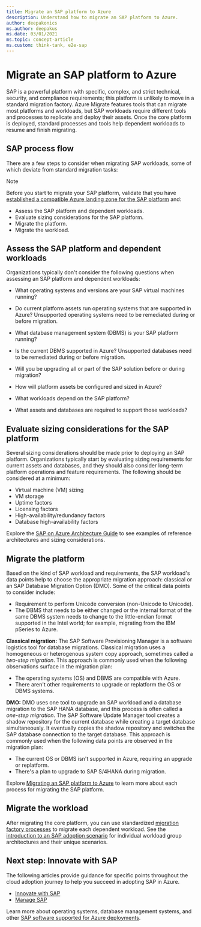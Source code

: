 ```yaml
---
title: Migrate an SAP platform to Azure
description: Understand how to migrate an SAP platform to Azure.
author: deepakonics
ms.author: deepakus
ms.date: 03/01/2021
ms.topic: concept-article
ms.custom: think-tank, e2e-sap
---
```


# Migrate an SAP platform to Azure

SAP is a powerful platform with specific, complex, and strict technical, security, and compliance requirements; this platform is unlikely to move in a standard migration factory. Azure Migrate features tools that can migrate most platforms and workloads, but SAP workloads require different tools and processes to replicate and deploy their assets. Once the core platform is deployed, standard processes and tools help dependent workloads to resume and finish migrating.

## SAP process flow

There are a few steps to consider when migrating SAP workloads, some of which deviate from standard migration tasks:

> [!NOTE]
> Before you start to migrate your SAP platform, validate that you have [established a compatible Azure landing zone for the SAP platform](./ready.md) and:

- Assess the SAP platform and dependent workloads.
- Evaluate sizing considerations for the SAP platform.
- Migrate the platform.
- Migrate the workload.

## Assess the SAP platform and dependent workloads

Organizations typically don't consider the following questions when assessing an SAP platform and dependent workloads:

- What operating systems and versions are your SAP virtual machines running?

- Do current platform assets run operating systems that are supported in Azure? Unsupported operating systems need to be remediated during or before migration.

- What database management system (DBMS) is your SAP platform running?

- Is the current DBMS supported in Azure? Unsupported databases need to be remediated during or before migration.

- Will you be upgrading all or part of the SAP solution before or during migration?

- How will platform assets be configured and sized in Azure?

- What workloads depend on the SAP platform?

- What assets and databases are required to support those workloads?

## Evaluate sizing considerations for the SAP platform

Several sizing considerations should be made prior to deploying an SAP platform. Organizations typically start by evaluating sizing requirements for current assets and databases, and they should also consider long-term platform operations and feature requirements. The following should be considered at a minimum:

- Virtual machine (VM) sizing
- VM storage
- Uptime factors
- Licensing factors
- High-availability/redundancy factors
- Database high-availability factors

Explore the [SAP on Azure Architecture Guide](/azure/architecture/reference-architectures/sap/sap-overview?toc=/azure/cloud-adoption-framework/toc.json&bc=/azure/cloud-adoption-framework/_bread/toc.json) to see examples of reference architectures and sizing considerations.

## Migrate the platform

Based on the kind of SAP workload and requirements, the SAP workload's data points help to choose the appropriate migration approach: classical or an SAP Database Migration Option (DMO). Some of the critical data points to consider include:

- Requirement to perform Unicode conversion (non-Unicode to Unicode).
- The DBMS that needs to be either changed or the internal format of the same DBMS system needs to change to the little-endian format supported in the Intel world; for example, migrating from the IBM pSeries to Azure.

**Classical migration:** The SAP Software Provisioning Manager is a software logistics tool for database migrations. Classical migration uses a homogeneous or heterogenous system copy approach, sometimes called a *two-step migration*. This approach is commonly used when the following observations surface in the migration plan:

- The operating systems (OS) and DBMS are compatible with Azure.
- There aren't other requirements to upgrade or replatform the OS or DBMS systems.

**DMO:** DMO uses one tool to upgrade an SAP workload and a database migration to the SAP HANA database, and this process is often called a *one-step migration*. The SAP Software Update Manager tool creates a shadow repository for the current database while creating a target database simultaneously. It eventually copies the shadow repository and switches the SAP database connection to the target database. This approach is commonly used when the following data points are observed in the migration plan:

- The current OS or DBMS isn't supported in Azure, requiring an upgrade or replatform.
- There's a plan to upgrade to SAP S/4HANA during migration.

Explore [Migrating an SAP platform to Azure](/training/modules/migrate-sap-workloads-azure/) to learn more about each process for migrating the SAP platform.

## Migrate the workload

After migrating the core platform, you can use standardized [migration factory processes](../../migrate/index.md) to migrate each dependent workload. See the [introduction to an SAP adoption scenario](./index.md) for individual workload group architectures and their unique scenarios.

## Next step: Innovate with SAP

The following articles provide guidance for specific points throughout the cloud adoption journey to help you succeed in adopting SAP in Azure.

- [Innovate with SAP](./innovate.md)
- [Manage SAP](./manage.md)

Learn more about operating systems, database management systems, and other [SAP software supported for Azure deployments](/azure/virtual-machines/workloads/sap/sap-supported-product-on-azure).
